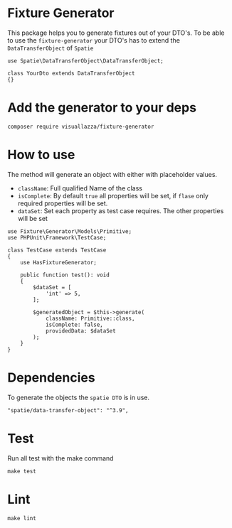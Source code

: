 # Fixture Generator
This package helps you to generate fixtures out of your DTO's. To be able to use the `fixture-generator` your DTO's has to extend the `DataTransferObject` of `Spatie`

```
use Spatie\DataTransferObject\DataTransferObject;

class YourDto extends DataTransferObject
{}
```

# Add the generator to your deps
```
composer require visuallazza/fixture-generator
```

# How to use
The method will generate an object with either with placeholder values. 

- `className`: Full qualified Name of the class
- `isComplete`: By default `true` all properties will be set, if `flase` only required properties will be set.  
- `dataSet`: Set each property as test case requires. The other properties will be set    

```
use Fixture\Generator\Models\Primitive;
use PHPUnit\Framework\TestCase;

class TestCase extends TestCase
{
    use HasFixtureGenerator;
    
    public function test(): void
    {
        $dataSet = [
            'int' => 5,
        ];
        
        $generatedObject = $this->generate(
            className: Primitive::class, 
            isComplete: false, 
            providedData: $dataSet
        );
    }
}
```

# Dependencies
To generate the objects the `spatie DTO` is in use.
```
"spatie/data-transfer-object": "^3.9",
```

# Test
Run all test with the make command
```
make test
```

# Lint

```
make lint
```
